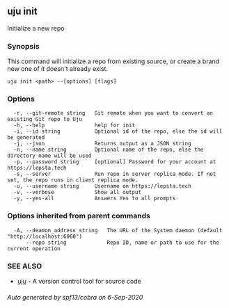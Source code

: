 ## uju init

Initialize a new repo

### Synopsis

This command will initialize a repo from existing source, or create a brand new one of it doesn't already exist.

```
uju init <path> --[options] [flags]
```

### Options

```
  -r, --git-remote string   Git remote when you want to convert an existing Git repo to Uju
  -h, --help                help for init
  -i, --id string           Optional id of the repo, else the id will be generated
  -j, --json                Returns output as a JSON string
  -n, --name string         Optional name of the repo, else the directory name will be used
  -p, --password string     [optional] Password for your account at https://lepsta.tech
  -s, --server              Run repo in server replica mode. If not set, the repo runs in client replica mode.
  -u, --username string     Username on https://lepsta.tech
  -v, --verbose             Show all output
  -y, --yes-all             Answers Yes to all prompts
```

### Options inherited from parent commands

```
  -A, --deamon_address string   The URL of the System daemon (default "http://localhost:6060")
      --repo string             Repo ID, name or path to use for the current operation
```

### SEE ALSO

* [uju](uju.md)	 - A version control tool for source code

###### Auto generated by spf13/cobra on 6-Sep-2020
